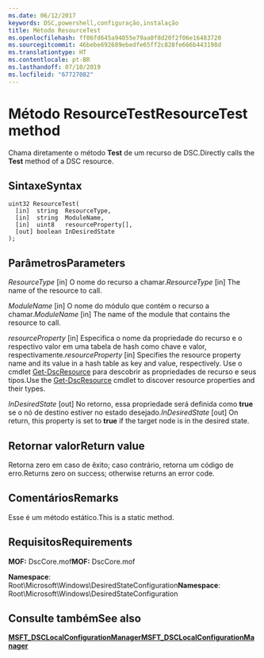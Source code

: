 ```yaml
---
ms.date: 06/12/2017
keywords: DSC,powershell,configuração,instalação
title: Método ResourceTest
ms.openlocfilehash: ff06fd645a94055e79aa0f8d20f2f06e16483720
ms.sourcegitcommit: 46bebe692689ebedfe65ff2c828fe666b443198d
ms.translationtype: HT
ms.contentlocale: pt-BR
ms.lasthandoff: 07/10/2019
ms.locfileid: "67727082"
---
```

# <a name="resourcetest-method"></a><span data-ttu-id="3fbe3-103">Método ResourceTest</span><span class="sxs-lookup"><span data-stu-id="3fbe3-103">ResourceTest method</span></span>

<span data-ttu-id="3fbe3-104">Chama diretamente o método **Test** de um recurso de DSC.</span><span class="sxs-lookup"><span data-stu-id="3fbe3-104">Directly calls the **Test** method of a DSC resource.</span></span>

## <a name="syntax"></a><span data-ttu-id="3fbe3-105">Sintaxe</span><span class="sxs-lookup"><span data-stu-id="3fbe3-105">Syntax</span></span>

```mof
uint32 ResourceTest(
  [in]  string  ResourceType,
  [in]  string  ModuleName,
  [in]  uint8   resourceProperty[],
  [out] boolean InDesiredState
);
```

## <a name="parameters"></a><span data-ttu-id="3fbe3-106">Parâmetros</span><span class="sxs-lookup"><span data-stu-id="3fbe3-106">Parameters</span></span>

<span data-ttu-id="3fbe3-107">*ResourceType* \[in\] O nome do recurso a chamar.</span><span class="sxs-lookup"><span data-stu-id="3fbe3-107">*ResourceType* \[in\] The name of the resource to call.</span></span>

<span data-ttu-id="3fbe3-108">*ModuleName* \[in\] O nome do módulo que contém o recurso a chamar.</span><span class="sxs-lookup"><span data-stu-id="3fbe3-108">*ModuleName* \[in\] The name of the module that contains the resource to call.</span></span>

<span data-ttu-id="3fbe3-109">*resourceProperty* \[in\] Especifica o nome da propriedade do recurso e o respectivo valor em uma tabela de hash como chave e valor, respectivamente.</span><span class="sxs-lookup"><span data-stu-id="3fbe3-109">*resourceProperty* \[in\] Specifies the resource property name and its value in a hash table as key and value, respectively.</span></span> <span data-ttu-id="3fbe3-110">Use o cmdlet [Get-DscResource](/powershell/module/PSDesiredStateConfiguration/Get-DscResource) para descobrir as propriedades de recurso e seus tipos.</span><span class="sxs-lookup"><span data-stu-id="3fbe3-110">Use the [Get-DscResource](/powershell/module/PSDesiredStateConfiguration/Get-DscResource) cmdlet to discover resource properties and their types.</span></span>

<span data-ttu-id="3fbe3-111">*InDesiredState* \[out\] No retorno, essa propriedade será definida como **true** se o nó de destino estiver no estado desejado.</span><span class="sxs-lookup"><span data-stu-id="3fbe3-111">*InDesiredState* \[out\] On return, this property is set to **true** if the target node is in the desired state.</span></span>

## <a name="return-value"></a><span data-ttu-id="3fbe3-112">Retornar valor</span><span class="sxs-lookup"><span data-stu-id="3fbe3-112">Return value</span></span>

<span data-ttu-id="3fbe3-113">Retorna zero em caso de êxito; caso contrário, retorna um código de erro.</span><span class="sxs-lookup"><span data-stu-id="3fbe3-113">Returns zero on success; otherwise returns an error code.</span></span>

## <a name="remarks"></a><span data-ttu-id="3fbe3-114">Comentários</span><span class="sxs-lookup"><span data-stu-id="3fbe3-114">Remarks</span></span>

<span data-ttu-id="3fbe3-115">Esse é um método estático.</span><span class="sxs-lookup"><span data-stu-id="3fbe3-115">This is a static method.</span></span>

## <a name="requirements"></a><span data-ttu-id="3fbe3-116">Requisitos</span><span class="sxs-lookup"><span data-stu-id="3fbe3-116">Requirements</span></span>

<span data-ttu-id="3fbe3-117">**MOF:** DscCore.mof</span><span class="sxs-lookup"><span data-stu-id="3fbe3-117">**MOF:** DscCore.mof</span></span>

<span data-ttu-id="3fbe3-118">**Namespace**: Root\Microsoft\Windows\DesiredStateConfiguration</span><span class="sxs-lookup"><span data-stu-id="3fbe3-118">**Namespace**: Root\Microsoft\Windows\DesiredStateConfiguration</span></span>

## <a name="see-also"></a><span data-ttu-id="3fbe3-119">Consulte também</span><span class="sxs-lookup"><span data-stu-id="3fbe3-119">See also</span></span>

[<span data-ttu-id="3fbe3-120">**MSFT_DSCLocalConfigurationManager**</span><span class="sxs-lookup"><span data-stu-id="3fbe3-120">**MSFT_DSCLocalConfigurationManager**</span></span>](msft-dsclocalconfigurationmanager.md)
